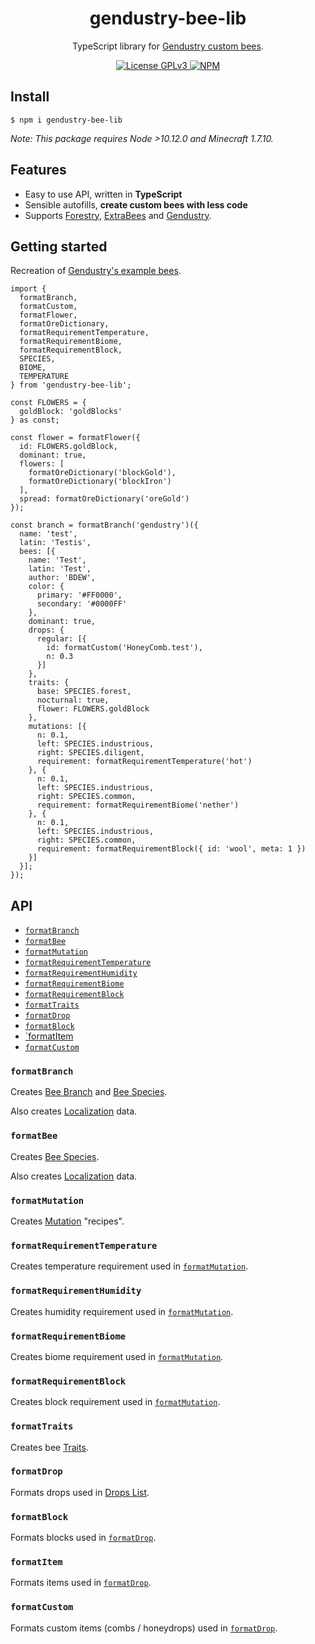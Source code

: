 <div align="center">
  <h1>gendustry-bee-lib</h1>
  <p>TypeScript library for <a href="https://bdew.net/gendustry/configuration/adding-custom-bees/">Gendustry custom bees</a>.</p>
</div>

<div align="center">
  <a href="/LICENSE">
    <img alt="License GPLv3" src="https://img.shields.io/badge/license-GPLv3-blue.svg" />
  </a>
  <a href="https://www.npmjs.com/package/gendustry-bee-lib">
    <img alt="NPM" src="https://img.shields.io/npm/v/gendustry-bee-lib?label=npm">
  </a>
</div>

## Install

```shell
$ npm i gendustry-bee-lib
```

_Note: This package requires Node >10.12.0 and Minecraft 1.7.10._

## Features

 - Easy to use API, written in **TypeScript**
 - Sensible autofills, **create custom bees with less code**
 - Supports [Forestry](https://www.curseforge.com/minecraft/mc-mods/forestry), [ExtraBees](https://www.curseforge.com/minecraft/mc-mods/binnies-mods) and [Gendustry](https://www.curseforge.com/minecraft/mc-mods/gendustry).

## Getting started

Recreation of [Gendustry's example bees](https://github.com/bdew-minecraft/gendustry/blob/mc1710/example_configs/example_bees.cfg).

```TS
import {
  formatBranch,
  formatCustom,
  formatFlower,
  formatOreDictionary,
  formatRequirementTemperature,
  formatRequirementBiome,
  formatRequirementBlock,
  SPECIES,
  BIOME,
  TEMPERATURE
} from 'gendustry-bee-lib';

const FLOWERS = {
  goldBlock: 'goldBlocks'
} as const;

const flower = formatFlower({
  id: FLOWERS.goldBlock,
  dominant: true,
  flowers: [
    formatOreDictionary('blockGold'),
    formatOreDictionary('blockIron')
  ],
  spread: formatOreDictionary('oreGold')
});

const branch = formatBranch('gendustry')({
  name: 'test',
  latin: 'Testis',
  bees: [{
    name: 'Test',
    latin: 'Test',
    author: 'BDEW',
    color: {
      primary: '#FF0000',
      secondary: '#0000FF'
    },
    dominant: true,
    drops: {
      regular: [{
        id: formatCustom('HoneyComb.test'),
        n: 0.3
      }]
    },
    traits: {
      base: SPECIES.forest,
      nocturnal: true,
      flower: FLOWERS.goldBlock
    },
    mutations: [{
      n: 0.1,
      left: SPECIES.industrious,
      right: SPECIES.diligent,
      requirement: formatRequirementTemperature('hot')
    }, {
      n: 0.1,
      left: SPECIES.industrious,
      right: SPECIES.common,
      requirement: formatRequirementBiome('nether')
    }, {
      n: 0.1,
      left: SPECIES.industrious,
      right: SPECIES.common,
      requirement: formatRequirementBlock({ id: 'wool', meta: 1 })
    }]
  }];
});
```

## API

 - [`formatBranch`](#formatbranch)
 - [`formatBee`](#formatbee)
 - [`formatMutation`](#formatmutation)
 - [`formatRequirementTemperature`](#formatrequirementtemperature)
 - [`formatRequirementHumidity`](#formatrequirementhumidity)
 - [`formatRequirementBiome`](#formatrequirementbiome)
 - [`formatRequirementBlock`](#formatrequirementblock)
 - [`formatTraits`](#formattraits)
 - [`formatDrop`](#formatdrop)
 - [`formatBlock`](#formatblock)
 - [`formatItem](#formatitem)
 - [`formatCustom`](#formatcustom)

### `formatBranch`

Creates [Bee Branch](https://bdew.net/gendustry/configuration/adding-custom-bees/adding-bee-branches/) and [Bee Species](https://bdew.net/gendustry/configuration/adding-custom-bees/adding-bee-species/).

Also creates [Localization](https://bdew.net/gendustry/configuration/custom-localization-files/) data.

### `formatBee`

Creates [Bee Species](https://bdew.net/gendustry/configuration/adding-custom-bees/adding-bee-species/).

Also creates [Localization](https://bdew.net/gendustry/configuration/custom-localization-files/) data.

### `formatMutation`

Creates [Mutation](https://bdew.net/gendustry/configuration/mutation-recipes/) "recipes".

### `formatRequirementTemperature`

Creates temperature requirement used in [`formatMutation`](#formatmutation).

### `formatRequirementHumidity`

Creates humidity requirement used in [`formatMutation`](#formatmutation).

### `formatRequirementBiome`

Creates biome requirement used in [`formatMutation`](#formatmutation).

### `formatRequirementBlock`

Creates block requirement used in [`formatMutation`](#formatmutation).

### `formatTraits`

Creates bee [Traits](https://bdew.net/gendustry/configuration/adding-custom-bees/adding-bee-species/).

### `formatDrop`

Formats drops used in [Drops List](https://bdew.net/bacon/configuration-sections/drops-list/).

### `formatBlock`

Formats blocks used in [`formatDrop`](#formatdrop).

### `formatItem`

Formats items used in [`formatDrop`](#formatdrop).

### `formatCustom`

Formats custom items (combs / honeydrops) used in [`formatDrop`](#formatdrop).
